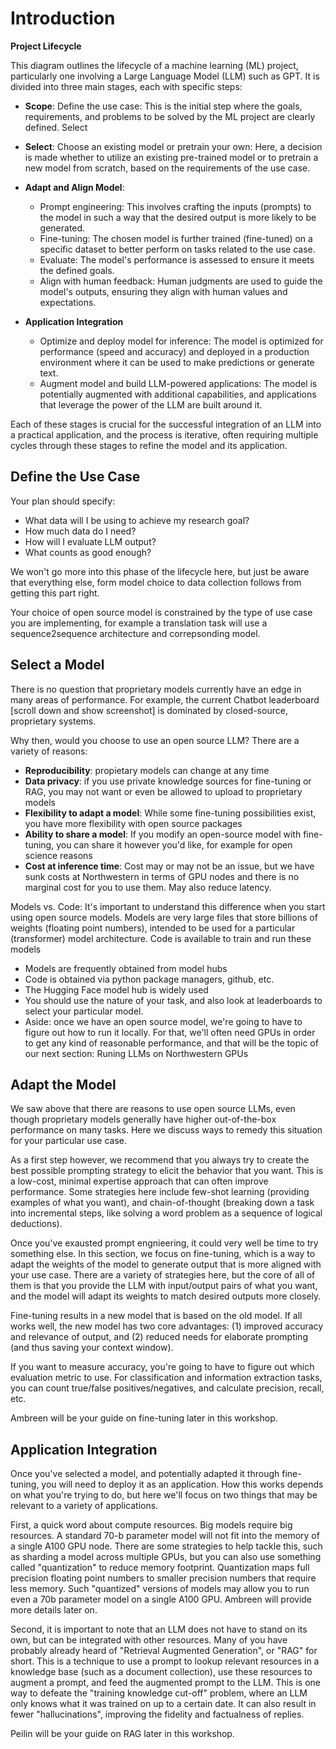 # Introduction

__Project Lifecycle__

This diagram outlines the lifecycle of a machine learning (ML) project, particularly one involving a Large Language Model (LLM) such as GPT. It is divided into three main stages, each with specific steps:

* __Scope__: Define the use case: This is the initial step where the goals, requirements, and problems to be solved by the ML project are clearly defined.
Select

* __Select__: Choose an existing model or pretrain your own: Here, a decision is made whether to utilize an existing pre-trained model or to pretrain a new model from scratch, based on the requirements of the use case.

* __Adapt and Align Model__:
    * Prompt engineering: This involves crafting the inputs (prompts) to the model in such a way that the desired output is more likely to be generated.
    * Fine-tuning: The chosen model is further trained (fine-tuned) on a specific dataset to better perform on tasks related to the use case.
    * Evaluate: The model's performance is assessed to ensure it meets the defined goals.
    * Align with human feedback: Human judgments are used to guide the model's outputs, ensuring they align with human values and expectations.

* __Application Integration__
    * Optimize and deploy model for inference: The model is optimized for performance (speed and accuracy) and deployed in a production environment where it can be used to make predictions or generate text.
    * Augment model and build LLM-powered applications: The model is potentially augmented with additional capabilities, and applications that leverage the power of the LLM are built around it.

Each of these stages is crucial for the successful integration of an LLM into a practical application, and the process is iterative, often requiring multiple cycles through these stages to refine the model and its application.

## Define the Use Case

Your plan should specify:

* What data will I be using to achieve my research goal?
* How much data do I need?
* How will I evaluate LLM output?
* What counts as good enough?

We won't go more into this phase of the lifecycle here, but just be aware that everything else, form model choice to data collection follows from getting this part right.

Your choice of open source model is constrained by the type of use case you are implementing, for example a translation task will use a sequence2sequence architecture and correpsonding model.

## Select a Model

There is no question that proprietary models currently have an edge in many areas of performance. For example, the current Chatbot leaderboard [scroll down and show screenshot] is dominated by closed-source, proprietary systems.

Why then, would you choose to use an open source LLM? There are a variety of reasons:

- __Reproducibility__: propietary models can change at any time
- __Data privacy__: if you use private knowledge sources for fine-tuning or RAG, you may not want or even be allowed to upload to proprietary models
- __Flexibility to adapt a model__: While some fine-tuning possibilities exist, you have more flexibility with open source packages
- __Ability to share a model__: If you modify an open-source model with fine-tuning, you can share it however you'd like, for example for open science reasons
- __Cost at inference time__: Cost may or may not be an issue, but we have sunk costs at Northwestern in terms of GPU nodes and there is no marginal cost for you to use them. May also reduce latency.

Models vs. Code: It's important to understand this difference when you start using open source models. Models are very large files that store billions of weights (floating point numbers), intended to be used for a particular (transformer) model architecture. Code is available to train and run these models

* Models are frequently obtained from model hubs
* Code is obtained via python package managers, github, etc.
* The Hugging Face model hub is widely used
* You should use the nature of your task, and also look at leaderboards to select your particular model.
* Aside: once we have an open source model, we're going to have to figure out how to run it locally. For that, we'll often need GPUs in order to get any kind of reasonable performance, and that will be the topic of our next section: Runing LLMs on Northwestern GPUs


## Adapt the Model

We saw above that there are reasons to use open source LLMs, even though proprietary models generally have higher out-of-the-box performance on many tasks. Here we discuss ways to remedy this situation for your particular use case. 

As a first step however, we recommend that you always try to create the best possible prompting strategy to elicit the behavior that you want. This is a low-cost, minimal expertise approach that can often improve performance. Some strategies here include few-shot learning (providing examples of what you want), and chain-of-thought (breaking down a task into incremental steps, like solving a word problem as a sequence of logical deductions).

Once you've exausted prompt engnieering, it could very well be time to try something else. In this section, we focus on fine-tuning, which is a way to adapt the weights of the model to generate output that is more aligned with your use case. There are a variety of strategies here, but the core of all of them is that you provide the LLM with input/output pairs of what you want, and the model will adapt its weights to match desired outputs more closely.

Fine-tuning results in a new model that is based on the old model. If all works well, the new model has two core advantages: (1) improved accuracy and relevance of output, and (2) reduced needs for elaborate prompting (and thus saving your context window).

If you want to measure accuracy, you're going to have to figure out which evaluation metric to use. For classification and information extraction tasks, you can count true/false positives/negatives, and calculate precision, recall, etc.

Ambreen will be your guide on fine-tuning later in this workshop.

## Application Integration

Once you've selected a model, and potentially adapted it through fine-tuning, you will need to deploy it as an application. How this works depends on what you're trying to do, but here we'll focus on two things that may be relevant to a variety of applications.

First, a quick word about compute resources. Big models require big resources. A standard 70-b parameter model will not fit into the memory of a single A100 GPU node. There are some strategies to help tackle this, such as sharding a model across multiple GPUs, but you can also use something called "quantization" to reduce memory footprint. Quantization maps full precision floating point numbers to smaller precision numbers that require less memory. Such "quantized" versions of models may allow you to run even a 70b parameter model on a single A100 GPU. Ambreen will provide more details later on.

Second, it is important to note that an LLM does not have to stand on its own, but can be integrated with other resources. Many of you have probably already heard of "Retrieval Augmented Generation", or "RAG" for short. This is a technique to use a prompt to lookup relevant resources in a knowledge base (such as a document collection), use these resources to augment a prompt, and feed the augmented prompt to the LLM. This is one way to defeate the "training knowledge cut-off" problem, where an LLM only knows what it was trained on up to a certain date. It can also result in fewer "hallucinations", improving the fidelity and factualness of replies.

Peilin will be your guide on RAG later in this workshop.
